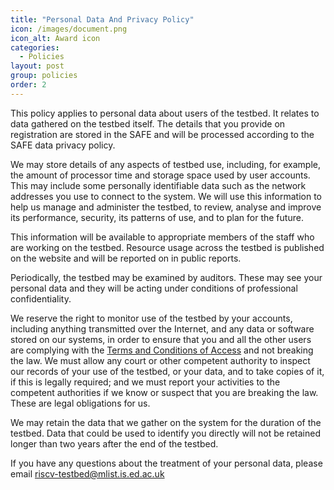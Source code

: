 ```yaml
---
title: "Personal Data And Privacy Policy"
icon: /images/document.png
icon_alt: Award icon
categories:
  - Policies
layout: post
group: policies
order: 2
---
```


This policy applies to personal data about users of the testbed. It relates to data gathered on the testbed itself. The details that you provide on registration are stored in the SAFE and will be processed according to the SAFE data privacy policy.

We may store details of any aspects of testbed use, including, for example, the amount of processor time and storage space used by user accounts. This may include some personally identifiable data such as the network addresses you use to connect to the system. We will use this information to help us manage and administer the testbed, to review, analyse and improve its performance, security, its patterns of use, and to plan for the future.

This information will be available to appropriate members of the staff who are working on the testbed. Resource usage across the testbed is published on the website and will be reported on in public reports.

Periodically, the testbed may be examined by auditors. These may see your personal data and they will be acting under conditions of professional confidentiality.

We reserve the right to monitor use of the testbed by your accounts, including anything transmitted over the Internet, and any data or software stored on our systems, in order to ensure that you and all the other users are complying with the [Terms and Conditions of Access](https://riscv.epcc.ed.ac.uk/documentation/policies/terms_conditions/) and not breaking the law. We must allow any court or other competent authority to inspect our records of your use of the testbed, or your data, and to take copies of it, if this is legally required; and we must report your activities to the competent authorities if we know or suspect that you are breaking the law. These are legal obligations for us.

We may retain the data that we gather on the system for the duration of the testbed. Data that could be used to identify you directly will not be retained longer than two years after the end of the testbed.

If you have any questions about the treatment of your personal data, please email [riscv-testbed@mlist.is.ed.ac.uk](riscv-testbed@mlist.is.ed.ac.uk)
